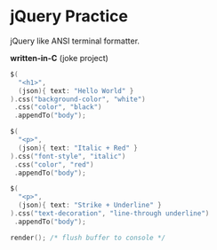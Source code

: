 # jQuery Practice

jQuery like ANSI terminal formatter.


**written-in-C** (joke project)

```c
$(
  "<h1>",
  (json){ text: "Hello World" }
).css("background-color", "white")
 .css("color", "black")
 .appendTo("body");

$(
  "<p>",
  (json){ text: "Italic + Red" }
).css("font-style", "italic")
 .css("color", "red")
 .appendTo("body");

$(
  "<p>",
  (json){ text: "Strike + Underline" }
).css("text-decoration", "line-through underline")
 .appendTo("body");

render(); /* flush buffer to console */
```
